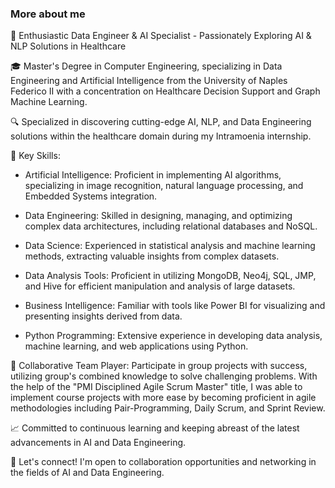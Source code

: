 ### More about me
🚀 Enthusiastic Data Engineer & AI Specialist - Passionately Exploring AI & NLP Solutions in Healthcare

🎓 Master's Degree in Computer Engineering, specializing in Data Engineering and Artificial Intelligence from the University of Naples Federico II with a concentration on Healthcare Decision Support and Graph Machine Learning.

🔍 Specialized in discovering cutting-edge AI, NLP, and Data Engineering solutions within the healthcare domain during my Intramoenia internship.

🔧 Key Skills:

  - Artificial Intelligence: Proficient in implementing AI algorithms, specializing in image recognition, natural language processing, and Embedded Systems integration.
  
  - Data Engineering: Skilled in designing, managing, and optimizing complex data architectures, including relational databases and NoSQL.
  
  - Data Science: Experienced in statistical analysis and machine learning methods, extracting valuable insights from complex datasets.
  
  - Data Analysis Tools: Proficient in utilizing MongoDB, Neo4j, SQL, JMP, and Hive for efficient manipulation and analysis of large datasets.
  
  - Business Intelligence: Familiar with tools like Power BI for visualizing and presenting insights derived from data.
  
  - Python Programming: Extensive experience in developing data analysis, machine learning, and web applications using Python.

👥 Collaborative Team Player: Participate in group projects with success, utilizing group's combined knowledge to solve challenging problems. With the help of the "PMI Disciplined Agile Scrum Master" title, I was able to implement course projects with more ease by becoming proficient in agile methodologies including Pair-Programming, Daily Scrum, and Sprint Review.

📈 Committed to continuous learning and keeping abreast of the latest advancements in AI and Data Engineering.

🔗 Let's connect! I'm open to collaboration opportunities and networking in the fields of AI and Data Engineering.
